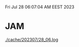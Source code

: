 Fri Jul 28 06:07:04 AM EEST 2023
# JAM
<a href='./cache/202307/28_06.log'>./cache/202307/28_06.log</a>
